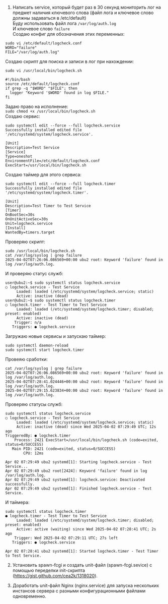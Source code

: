 1. Написать service, который будет раз в 30 секунд мониторить лог на предмет наличия ключевого слова (файл лога и ключевое слово должны задаваться в /etc/default)  
Буду использовать файл лога `/var/log/auth.log`  
И ключевое слово `failure`  
Создаю конфиг для обозначения этих переменных:  
```
sudo vi /etc/default/logcheck.conf
WORD="failure"
FILE="/var/log/auth.log"
```
Создаю скрипт для поиска и записи в лог при нахождении:  
```
sudo vi /usr/local/bin/logcheck.sh

#!/bin/bash
source /etc/default/logcheck.conf
if grep -q "$WORD" "$FILE"; then
  logger "Keyword '$WORD' found in log $FILE."
fi
```
Задаю право на исполнение:  
`sudo chmod +x /usr/local/bin/logcheck.sh`  
Создаю сервис:  
```
sudo systemctl edit --force --full logcheck.service
Successfully installed edited file '/etc/systemd/system/logcheck.service'.

[Unit]
Description=Test Service
[Service]
Type=oneshot
EnvironmentFile=/etc/default/logcheck.conf
ExecStart=/usr/local/bin/logcheck.sh
```
Создаю таймер для этого сервиса:  
```
sudo systemctl edit --force --full logcheck.timer
Successfully installed edited file '/etc/systemd/system/logcheck.timer'.

[Unit]
Description=Test Timer to Test Service
[Timer]
OnBootSec=30s
OnUnitActiveSec=30s
Unit=logcheck.service
[Install]
WantedBy=timers.target
```
Проверяю скрипт:  
```
sudo /usr/local/bin/logcheck.sh
cat /var/log/syslog | grep failure
2025-04-02T07:26:06.086569+00:00 ubu2 root: Keyword 'failure' found in log /var/log/auth.log.
```
И проверяю статус служб:  
```
user@ubu2:~$ sudo systemctl status logcheck.service
○ logcheck.service - Test Service
     Loaded: loaded (/etc/systemd/system/logcheck.service; static)
     Active: inactive (dead)
user@ubu2:~$ sudo systemctl status logcheck.timer
○ logcheck.timer - Test Timer to Test Service
     Loaded: loaded (/etc/systemd/system/logcheck.timer; disabled; preset: enabled)
     Active: inactive (dead)
    Trigger: n/a
   Triggers: ● logcheck.service
```
Загружаю новые сервисы и запускаю таймер:  
```
sudo systemctl daemon-reload
sudo systemctl start logcheck.timer
```
Провеяю сработки:  
```
cat /var/log/syslog | grep failure
2025-04-02T07:26:06.086569+00:00 ubu2 root: Keyword 'failure' found in log /var/log/auth.log.
2025-04-02T07:28:41.024446+00:00 ubu2 root: Keyword 'failure' found in log /var/log/auth.log.
2025-04-02T07:29:15.623834+00:00 ubu2 root: Keyword 'failure' found in log /var/log/auth.log.
```
Проверяю статусы служб:  
```
sudo systemctl status logcheck.service
○ logcheck.service - Test Service
     Loaded: loaded (/etc/systemd/system/logcheck.service; static)
     Active: inactive (dead) since Wed 2025-04-02 07:29:49 UTC; 12s ago
TriggeredBy: ● logcheck.timer
    Process: 2421 ExecStart=/usr/local/bin/logcheck.sh (code=exited, status=0/SUCCESS)
   Main PID: 2421 (code=exited, status=0/SUCCESS)
        CPU: 12ms

Apr 02 07:29:49 ubu2 systemd[1]: Starting logcheck.service - Test Service...
Apr 02 07:29:49 ubu2 root[2424]: Keyword 'failure' found in log /var/log/auth.log.
Apr 02 07:29:49 ubu2 systemd[1]: logcheck.service: Deactivated successfully.
Apr 02 07:29:49 ubu2 systemd[1]: Finished logcheck.service - Test Service.
```
И таймера:  
```
sudo systemctl status logcheck.timer
● logcheck.timer - Test Timer to Test Service
     Loaded: loaded (/etc/systemd/system/logcheck.timer; disabled; preset: enabled)
     Active: active (waiting) since Wed 2025-04-02 07:28:41 UTC; 2s ago
    Trigger: Wed 2025-04-02 07:29:11 UTC; 27s left
   Triggers: ● logcheck.service

Apr 02 07:28:41 ubu2 systemd[1]: Started logcheck.timer - Test Timer to Test Service.
```


2. Установить spawn-fcgi и создать unit-файл (spawn-fcgi.sevice) с помощью переделки init-скрипта (https://gist.github.com/cea2k/1318020).


3. Доработать unit-файл Nginx (nginx.service) для запуска нескольких инстансов сервера с разными конфигурационными файлами одновременно.


